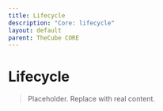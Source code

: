 ```yaml
---
title: Lifecycle
description: "Core: lifecycle"
layout: default
parent: TheCube CORE
---
```


# Lifecycle

> Placeholder. Replace with real content.
